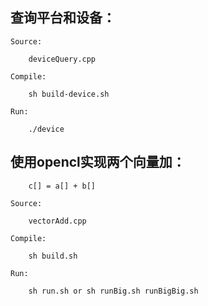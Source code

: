 
## 查询平台和设备：

	Source:

		deviceQuery.cpp

	Compile:

		sh build-device.sh

	Run:

		./device

## 使用opencl实现两个向量加：
	
		c[] = a[] + b[]

	Source:

		vectorAdd.cpp

	Compile:

		sh build.sh

	Run:

		sh run.sh or sh runBig.sh runBigBig.sh 
